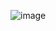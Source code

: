 ![image](https://github.com/vijay2181/kafka-SSL-architecture_on_aws/assets/66196388/3ab40a09-5912-4815-b6e1-371b838e7a8e)
